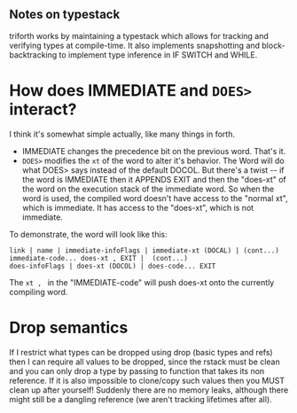 
## Notes on typestack

triforth works by maintaining a typestack which allows for tracking and
verifying types at compile-time. It also implements snapshotting and
block-backtracking to implement type inference in IF SWITCH and WHILE.

# How does IMMEDIATE and `DOES>` interact?
I think it's somewhat simple actually, like many things in forth.

* IMMEDIATE changes the precedence bit on the previous word. That's it.
* `DOES>` modifies the `xt` of the word to alter it's behavior. The
  Word will do what DOES> says instead of the default DOCOL. But there's
  a twist -- if the word is IMMEDIATE then it APPENDS EXIT and then the
  "does-xt" of the word on the execution stack of the immediate word. So when
  the word is used, the compiled word doesn't have access to the "normal xt",
  which is immediate. It has access to the "does-xt", which is not immediate.

To demonstrate, the word will look like this:
```
link | name | immediate-infoFlags | immediate-xt (DOCAL) | (cont...)
immediate-code... does-xt , EXIT |  (cont...)
does-infoFlags | does-xt (DOCOL) | does-code... EXIT
```

The `xt , ` in the "IMMEDIATE-code" will push does-xt onto the currently
compiling word.

# Drop semantics
If I restrict what types can be dropped using drop (basic types and refs) then
I can require all values to be dropped, since the rstack must be clean and you
can only drop a type by passing to function that takes its non reference. If it
is also impossible to clone/copy such values then you MUST clean up after
yourself! Suddenly there are no memory leaks, although there might still
be a dangling reference (we aren't tracking lifetimes after all).

